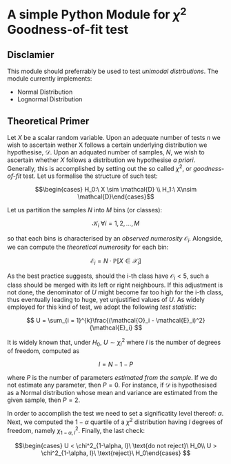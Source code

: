 # A simple Python Module for $\chi^2$ Goodness-of-fit test

## Disclamier
This module should preferrably be used to test _unimodal distrbutions_. The module currently implements:

- Normal Distribution
- Lognormal Distribution

## Theoretical Primer
Let $X$ be a scalar random variable. Upon an adequate number of tests $n$ we wish to ascertain wether X follows a certain underlying distribution we hypothesise, $\mathcal{D}$. Upon an adquated number of samples, $N$, we wish to ascertain whether $X$ follows a distribution we hypothesise _a priori_. Generally, this is accomplished by setting out the so called $\chi^2$, or _goodness-of-fit_ test. Let us formalise the structure of such test:

$$\begin{cases} H_0:\ X \sim \mathcal{D} \\
H_1:\ X\nsim \mathcal{D}\end{cases}$$

Let us partition the samples $N$ into $M$ bins (or classes):

$$ \mathcal{K}_i\ \forall i=1,2,\dots, M$$

so that each bins is characterised by an _observed numerosity_ $\mathcal{O}_{i}$. Alongside, we can compute the _theoretical numerosity_ for each bin:

$$ \mathcal{E}_i = N\cdot \mathbb{P}[X\in\mathcal{X}_i]$$

As the best practice suggests, should the i-th class have $\mathcal{O}_i < 5$, such a class should be merged with its left or right neighbours. If this adjustment is not done, the denominator of $U$ might become far too high for the i-th class, thus eventually leading to huge, yet unjustified values of $U$. As widely employed for this kind of test, we adopt the following _test statistic_:

$$ U = \sum_{i  = 1}^{k}\frac{(\mathcal{O}_i - \mathcal{E}_i)^2}{\mathcal{E}_i} $$

It is widely known that, under $H_0$, $U\sim \chi^2_l$ where $l$ is the number of degrees of freedom, computed as

$$ l = N - 1 - P$$

where $P$ is the number of parameters _estimated from the sample_. If we do not estimate any parameter, then $P=0$. For instance, if $\mathcal{D}$ is hypothesised as a Normal distribution whose mean and variance are estimated from the given sample, then $P = 2$.

In order to accomplish the test we need to set a significatity level thereof: $\alpha$. Next, we computed the $1-\alpha$ quartile of a $\chi^2$ distribution having $l$ degrees of freedom, namely $\chi^2_{1-\alpha, l}$. Finally, the last check:

$$\begin{cases} U <  \chi^2_{1-\alpha, l}\ \text{do not reject}\ H_0\\
U > \chi^2_{1-\alpha, l}\ \text{reject}\ H_0\end{cases} $$
